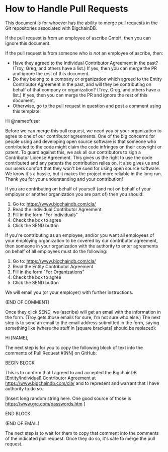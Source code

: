 # How to Handle Pull Requests

This document is for whoever has the ability to merge pull requests in the Git repositories associated with BigchainDB.

If the pull request is from an employee of ascribe GmbH, then you can ignore this document.

If the pull request is from someone who is _not_ an employee of ascribe, then:

* Have they agreed to the Individual Contributor Agreement in the past? (Troy, Greg, and others have a list.) If yes, then you can merge the PR and ignore the rest of this document.
* Do they belong to a company or organization which agreed to the Entity Contributor Agreement in the past, and will they be contributing on behalf of that company or organization? (Troy, Greg, and others have a list.) If yes, then you can merge the PR and ignore the rest of this document.
* Otherwise, go to the pull request in question and post a comment using this template:

Hi @nameofuser

Before we can merge this pull request, we need you or your organization to agree to one of our contributor agreements. One of the big concerns for people using and developing open source software is that someone who contributed to the code might claim the code infringes on their copyright or patent. To guard against this, we ask all our contributors to sign a Contributor License Agreement. This gives us the right to use the code contributed and any patents the contribution relies on. It also gives us and our users comfort that they won't be sued for using open source software. We know it's a hassle, but it makes the project more reliable in the long run. Thank you for your understanding and your contribution!

If you are contributing on behalf of yourself (and not on behalf of your employer or another organization you are part of) then you should:

1. Go to: https://www.bigchaindb.com/cla/
2. Read the Individual Contributor Agreement
3. Fill in the form "For Individuals"
4. Check the box to agree
5. Click the SEND button

If you're contributing as an employee, and/or you want all employees of your employing organization to be covered by our contributor agreement, then someone in your organization with the authority to enter agreements on behalf of all employees must do the following:

1. Go to: https://www.bigchaindb.com/cla/
2. Read the Entity Contributor Agreement
3. Fill in the form "For Organizations”
4. Check the box to agree
5. Click the SEND button

We will email you (or your employer) with further instructions.

(END OF COMMENT)

Once they click SEND, we (ascribe) will get an email with the information in the form. (Troy gets those emails for sure, I'm not sure who else.) The next step is to send an email to the email address submitted in the form, saying something like (where the stuff in [square brackets] should be replaced):

Hi [NAME],

The next step is for you to copy the following block of text into the comments of Pull Request #[NN] on GitHub:

BEGIN BLOCK

This is to confirm that I agreed to and accepted the BigchainDB [Entity/Individual] Contributor Agreement at https://www.bigchaindb.com/cla/ and to represent and warrant that I have authority to do so.

[Insert long random string here. One good source of those is https://www.grc.com/passwords.htm ]

END BLOCK

(END OF EMAIL)

The next step is to wait for them to copy that comment into the comments of the indicated pull request. Once they do so, it's safe to merge the pull request.
